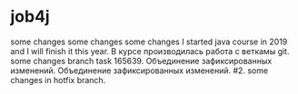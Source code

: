 # job4j
some changes
some changes
some changes
I started java course in 2019 and I will finish it this year.
В курсе производилась работа с веткамы git.
some changes branch task 165639.
Объединение зафиксированных изменений.
Объединение зафиксированных изменений. #2.
some changes in hotfix branch.